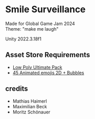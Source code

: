 # Smile Surveillance

Made for Global Game Jam 2024 \
Theme: "make me laugh"

Unity 2022.3.18f1

## Asset Store Requirements

  * [Low Poly Ultimate Pack](https://assetstore.unity.com/packages/3d/props/low-poly-ultimate-pack-54733)
  * [45 Animated emojis 2D + Bubbles](https://assetstore.unity.com/packages/2d/gui/45-animated-emojis-2d-bubbles-221966)

## credits

  * Mathias Haimerl
  * Maximilian Beck 
  * Moritz Schönauer